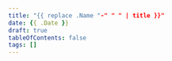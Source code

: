 ```yaml
---
title: "{{ replace .Name "-" " " | title }}"
date: {{ .Date }}
draft: true
tableOfContents: false
tags: []
---
```


